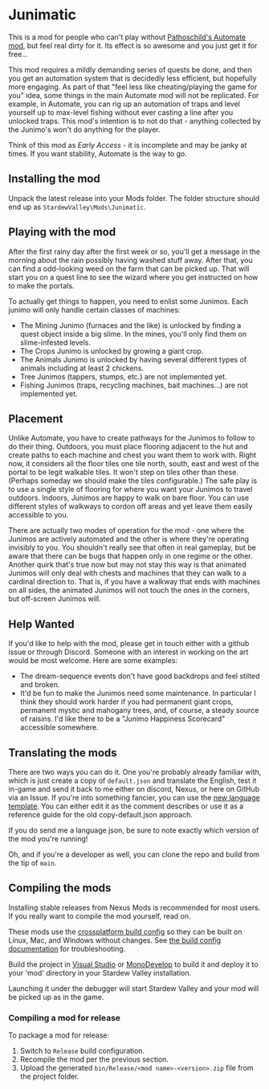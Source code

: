 ﻿# Junimatic

This is a mod for people who can't play without [Pathoschild's Automate mod](https://github.com/Pathoschild/StardewMods/tree/develop/Automate),
but feel real dirty for it.  Its effect is so awesome and you just get it for free...

This mod requires a mildly demanding series of quests be done, and then you get an automation
system that is decidedly less efficient, but hopefully more engaging.  As part of that
"feel less like cheating/playing the game for you" idea, some things in the main Automate
mod will not be replicated.  For example, in Automate, you can rig up an automation of
traps and level yourself up to max-level fishing without ever casting a line after you
unlocked traps.  This mod's intention is to not do that - anything collected by the
Junimo's won't do anything for the player.

Think of this mod as *Early Access* - it is incomplete and may be janky at times.
If you want stability, Automate is the way to go.

## Installing the mod

Unpack the latest release into your Mods folder.  The folder structure should end up as `StardewValley\Mods\Junimatic`.

## Playing with the mod

After the first rainy day after the first week or so, you'll get a message in the morning about
the rain possibly having washed stuff away.  After that, you can find a odd-looking weed on the
farm that can be picked up.  That will start you on a quest line to see the wizard where you get
instructed on how to make the portals.

To actually get things to happen, you need to enlist some Junimos.  Each junimo will only handle
certain classes of machines:

* The Mining Junimo (furnaces and the like) is unlocked by finding a quest object inside a big slime.  In the mines,
  you'll only find them on slime-infested levels.
* The Crops Junimo is unlocked by growing a giant crop.
* The Animals Junimo is unlocked by having several different types of animals including at least 2 chickens.
* Tree Junimos (tappers, stumps, etc.) are not implemented yet.
* Fishing Junimos (traps, recycling machines, bait machines...) are not implemented yet.

## Placement

Unlike Automate, you have to create pathways for the Junimos to follow to do their thing.  Outdoors,
you must place flooring adjacent to the hut and create paths to each machine and chest you want them
to work with.  Right now, it considers all the floor tiles one tile north, south, east and west of the
portal to be legit walkable tiles.  It won't step on tiles other than these.  (Perhaps someday we should
make the tiles configurable.)  The safe play is to use a single style of flooring for where you want
your Junimos to travel outdoors.  Indoors, Junimos are happy to walk on bare floor.  You can use different
styles of walkways to cordon off areas and yet leave them easily accessible to you.

There are actually two modes of operation for the mod - one where the Junimos are actively automated
and the other is where they're operating invisibly to you.  You shouldn't really see that often in
real gameplay, but be aware that there can be bugs that happen only in one regime or the other.
Another quirk that's true now but may not stay this way is that animated Junimos will only deal with
chests and machines that they can walk to a cardinal direction to.  That is, if you have a walkway
that ends with machines on all sides, the animated Junimos will not touch the ones in the corners,
but off-screen Junimos will.

## Help Wanted

If you'd like to help with the mod, please get in touch either with a github issue or through Discord.
Someone with an interest in working on the art would be most welcome.  Here are some examples:

* The dream-sequence events don't have good backdrops and feel stilted and broken.
* It'd be fun to make the Junimos need some maintenance.  In particular I think they should
  work harder if you had permanent giant crops, permanent mystic and mahogany trees, and,
  of course, a steady source of raisins.  I'd like there to be a "Junimo Happiness Scorecard"
  accessible somewhere.
  
## Translating the mods
There are two ways you can do it.  One you're probably already familiar with, which is just create
a copy of `default.json` and translate the English, test it in-game and send it back to me either
on discord, Nexus, or here on GitHub via an Issue.  If you're into something fancier, you can
use the [new language template](https://github.com/NermNermNerm/Junimatic/blob/main/Junimatic/i18n/new-language-template.json).
You can either edit it as the comment describes or use it as a reference guide for the old
copy-default.json approach.

If you do send me a language json, be sure to note exactly which version of the mod you're
running!

Oh, and if you're a developer as well, you can clone the repo and build from the tip of `main`.

## Compiling the mods
Installing stable releases from Nexus Mods is recommended for most users. If you really want to
compile the mod yourself, read on.

These mods use the [crossplatform build config](https://www.nuget.org/packages/Pathoschild.Stardew.ModBuildConfig)
so they can be built on Linux, Mac, and Windows without changes. See [the build config documentation](https://www.nuget.org/packages/Pathoschild.Stardew.ModBuildConfig)
for troubleshooting.

Build the project in [Visual Studio](https://www.visualstudio.com/vs/community/) or [MonoDevelop](https://www.monodevelop.com/) to
build it and deploy it to your 'mod' directory in your Stardew Valley installation.

Launching it under the debugger will start Stardew Valley and your mod will be picked up as in the game.

### Compiling a mod for release
To package a mod for release:

1. Switch to `Release` build configuration.
2. Recompile the mod per the previous section.
3. Upload the generated `bin/Release/<mod name>-<version>.zip` file from the project folder.
